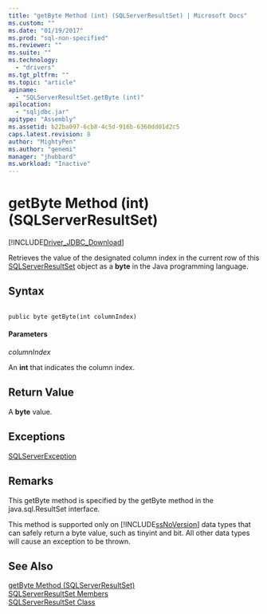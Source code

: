 ```yaml
---
title: "getByte Method (int) (SQLServerResultSet) | Microsoft Docs"
ms.custom: ""
ms.date: "01/19/2017"
ms.prod: "sql-non-specified"
ms.reviewer: ""
ms.suite: ""
ms.technology: 
  - "drivers"
ms.tgt_pltfrm: ""
ms.topic: "article"
apiname: 
  - "SQLServerResultSet.getByte (int)"
apilocation: 
  - "sqljdbc.jar"
apitype: "Assembly"
ms.assetid: b22ba097-6cb8-4c5d-916b-6360dd01d2c5
caps.latest.revision: 8
author: "MightyPen"
ms.author: "genemi"
manager: "jhubbard"
ms.workload: "Inactive"
---
```

# getByte Method (int) (SQLServerResultSet)
[!INCLUDE[Driver_JDBC_Download](../../../includes/driver_jdbc_download.md)]

  Retrieves the value of the designated column index in the current row of this [SQLServerResultSet](../../../connect/jdbc/reference/sqlserverresultset-class.md) object as a **byte** in the Java programming language.  
  
## Syntax  
  
```  
  
public byte getByte(int columnIndex)  
```  
  
#### Parameters  
 *columnIndex*  
  
 An **int** that indicates the column index.  
  
## Return Value  
 A **byte** value.  
  
## Exceptions  
 [SQLServerException](../../../connect/jdbc/reference/sqlserverexception-class.md)  
  
## Remarks  
 This getByte method is specified by the getByte method in the java.sql.ResultSet interface.  
  
 This method is supported only on [!INCLUDE[ssNoVersion](../../../includes/ssnoversion_md.md)] data types that can safely return a byte value, such as tinyint and bit. All other data types will cause an exception to be thrown.  
  
## See Also  
 [getByte Method &#40;SQLServerResultSet&#41;](../../../connect/jdbc/reference/getbyte-method-sqlserverresultset.md)   
 [SQLServerResultSet Members](../../../connect/jdbc/reference/sqlserverresultset-members.md)   
 [SQLServerResultSet Class](../../../connect/jdbc/reference/sqlserverresultset-class.md)  
  
  
